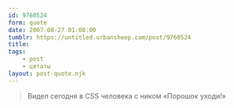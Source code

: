 ```yaml
---
id: 9760524
form: quote
date: 2007-08-27 01:08:00
tumblr: https://untitled.urbansheep.com/post/9760524
title: 
tags:
    - post
    - цитаты
layout: post-quote.njk
---
```


<blockquote>
Видел сегодня в CSS человека с ником «Порошок уходи!»
</blockquote>



